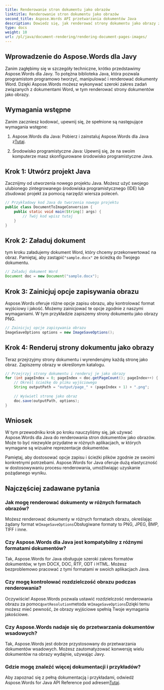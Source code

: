 ```yaml
---
title: Renderowanie stron dokumentu jako obrazów
linktitle: Renderowanie stron dokumentu jako obrazów
second_title: Aspose.Words API przetwarzania dokumentów Java
description: Dowiedz się, jak renderować strony dokumentu jako obrazy za pomocą Aspose.Words dla Java. Przewodnik krok po kroku z przykładami kodu dla wydajnej konwersji dokumentu.
type: docs
weight: 10
url: /pl/java/document-rendering/rendering-document-pages-images/
---
```


## Wprowadzenie do Aspose.Words dla Javy

Zanim zagłębimy się w szczegóły techniczne, krótko przedstawimy Aspose.Words dla Javy. To potężna biblioteka Java, która pozwala programistom programowo tworzyć, manipulować i renderować dokumenty Word. Dzięki Aspose.Words możesz wykonywać szeroki zakres zadań związanych z dokumentami Word, w tym renderować strony dokumentów jako obrazy.

## Wymagania wstępne

Zanim zaczniesz kodować, upewnij się, że spełnione są następujące wymagania wstępne:

1.  Aspose.Words dla Java: Pobierz i zainstaluj Aspose.Words dla Java z[Tutaj](https://releases.aspose.com/words/java/).

2. Środowisko programistyczne Java: Upewnij się, że na swoim komputerze masz skonfigurowane środowisko programistyczne Java.

## Krok 1: Utwórz projekt Java

Zacznijmy od utworzenia nowego projektu Java. Możesz użyć swojego ulubionego zintegrowanego środowiska programistycznego (IDE) lub zbudować projekt za pomocą narzędzi wiersza poleceń.

```java
// Przykładowy kod Java do tworzenia nowego projektu
public class DocumentToImageConversion {
    public static void main(String[] args) {
        // Twój kod wpisz tutaj
    }
}
```

## Krok 2: Załaduj dokument

 tym kroku załadujemy dokument Word, który chcemy przekonwertować na obraz. Pamiętaj, aby zastąpić`"sample.docx"` ze ścieżką do Twojego dokumentu.

```java
// Załaduj dokument Word
Document doc = new Document("sample.docx");
```

## Krok 3: Zainicjuj opcje zapisywania obrazu

Aspose.Words oferuje różne opcje zapisu obrazu, aby kontrolować format wyjściowy i jakość. Możemy zainicjować te opcje zgodnie z naszymi wymaganiami. W tym przykładzie zapiszemy strony dokumentu jako obrazy PNG.

```java
// Zainicjuj opcje zapisywania obrazu
ImageSaveOptions options = new ImageSaveOptions();
```

## Krok 4: Renderuj strony dokumentu jako obrazy

Teraz przejrzyjmy strony dokumentu i wyrenderujmy każdą stronę jako obraz. Zapiszemy obrazy w określonym katalogu.

```java
// Przejrzyj strony dokumentu i renderuj je jako obrazy
for (int pageIndex = 0; pageIndex < doc.getPageCount(); pageIndex++) {
    // Określ ścieżkę do pliku wyjściowego
    String outputPath = "output/page_" + (pageIndex + 1) + ".png";
    
    // Wyświetl stronę jako obraz
    doc.save(outputPath, options);
}
```

## Wniosek

W tym przewodniku krok po kroku nauczyliśmy się, jak używać Aspose.Words dla Java do renderowania stron dokumentów jako obrazów. Może to być niezwykle przydatne w różnych aplikacjach, w których wymagane są wizualne reprezentacje dokumentów.

Pamiętaj, aby dostosować opcje zapisu i ścieżki plików zgodnie ze swoimi konkretnymi potrzebami. Aspose.Words for Java oferuje dużą elastyczność w dostosowywaniu procesu renderowania, umożliwiając uzyskanie pożądanego wyniku.

## Najczęściej zadawane pytania

### Jak mogę renderować dokumenty w różnych formatach obrazów?

 Możesz renderować dokumenty w różnych formatach obrazu, określając żądany format w`ImageSaveOptions`Obsługiwane formaty to PNG, JPEG, BMP, TIFF i inne.

### Czy Aspose.Words dla Java jest kompatybilny z różnymi formatami dokumentów?

Tak, Aspose.Words for Java obsługuje szeroki zakres formatów dokumentów, w tym DOCX, DOC, RTF, ODT i HTML. Możesz bezproblemowo pracować z tymi formatami w swoich aplikacjach Java.

### Czy mogę kontrolować rozdzielczość obrazu podczas renderowania?

 Oczywiście! Aspose.Words pozwala ustawić rozdzielczość renderowania obrazu za pomocą`setResolution`metoda w`ImageSaveOptions`Dzięki temu możesz mieć pewność, że obrazy wyjściowe spełnią Twoje wymagania jakościowe.

### Czy Aspose.Words nadaje się do przetwarzania dokumentów wsadowych?

Tak, Aspose.Words jest dobrze przystosowany do przetwarzania dokumentów wsadowych. Możesz zautomatyzować konwersję wielu dokumentów na obrazy wydajnie, używając Javy.

### Gdzie mogę znaleźć więcej dokumentacji i przykładów?

 Aby zapoznać się z pełną dokumentacją i przykładami, odwiedź Aspose.Words for Java API Reference pod adresem[Tutaj](https://reference.aspose.com/words/java/).